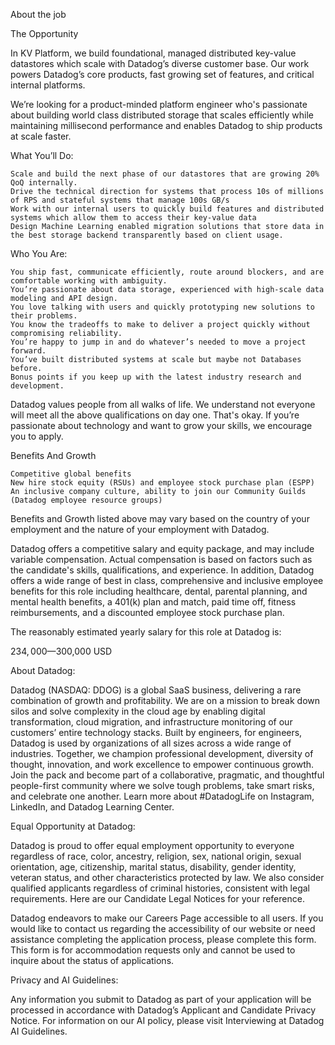 About the job

The Opportunity

In KV Platform, we build foundational, managed distributed key-value datastores which scale with Datadog’s diverse customer base. Our work powers Datadog’s core products, fast growing set of features, and critical internal platforms.

We’re looking for a product-minded platform engineer who's passionate about building world class distributed storage that scales efficiently while maintaining millisecond performance and enables Datadog to ship products at scale faster.

What You’ll Do:

    Scale and build the next phase of our datastores that are growing 20% QoQ internally.
    Drive the technical direction for systems that process 10s of millions of RPS and stateful systems that manage 100s GB/s
    Work with our internal users to quickly build features and distributed systems which allow them to access their key-value data
    Design Machine Learning enabled migration solutions that store data in the best storage backend transparently based on client usage.

Who You Are:

    You ship fast, communicate efficiently, route around blockers, and are comfortable working with ambiguity.
    You’re passionate about data storage, experienced with high-scale data modeling and API design.
    You love talking with users and quickly prototyping new solutions to their problems.
    You know the tradeoffs to make to deliver a project quickly without compromising reliability. 
    You’re happy to jump in and do whatever’s needed to move a project forward.
    You’ve built distributed systems at scale but maybe not Databases before.
    Bonus points if you keep up with the latest industry research and development.

Datadog values people from all walks of life. We understand not everyone will meet all the above qualifications on day one. That's okay. If you’re passionate about technology and want to grow your skills, we encourage you to apply. 

Benefits And Growth

    Competitive global benefits
    New hire stock equity (RSUs) and employee stock purchase plan (ESPP)
    An inclusive company culture, ability to join our Community Guilds (Datadog employee resource groups)

Benefits and Growth listed above may vary based on the country of your employment and the nature of your employment with Datadog.

Datadog offers a competitive salary and equity package, and may include variable compensation. Actual compensation is based on factors such as the candidate's skills, qualifications, and experience. In addition, Datadog offers a wide range of best in class, comprehensive and inclusive employee benefits for this role including healthcare, dental, parental planning, and mental health benefits, a 401(k) plan and match, paid time off, fitness reimbursements, and a discounted employee stock purchase plan.

The reasonably estimated yearly salary for this role at Datadog is:

$234,000—$300,000 USD

About Datadog: 

Datadog (NASDAQ: DDOG) is a global SaaS business, delivering a rare combination of growth and profitability. We are on a mission to break down silos and solve complexity in the cloud age by enabling digital transformation, cloud migration, and infrastructure monitoring of our customers’ entire technology stacks. Built by engineers, for engineers, Datadog is used by organizations of all sizes across a wide range of industries. Together, we champion professional development, diversity of thought, innovation, and work excellence to empower continuous growth. Join the pack and become part of a collaborative, pragmatic, and thoughtful people-first community where we solve tough problems, take smart risks, and celebrate one another. Learn more about #DatadogLife on Instagram, LinkedIn, and Datadog Learning Center. 

Equal Opportunity at Datadog:

Datadog is proud to offer equal employment opportunity to everyone regardless of race, color, ancestry, religion, sex, national origin, sexual orientation, age, citizenship, marital status, disability, gender identity, veteran status, and other characteristics protected by law. We also consider qualified applicants regardless of criminal histories, consistent with legal requirements. Here are our Candidate Legal Notices for your reference.

Datadog endeavors to make our Careers Page accessible to all users. If you would like to contact us regarding the accessibility of our website or need assistance completing the application process, please complete this form. This form is for accommodation requests only and cannot be used to inquire about the status of applications.

Privacy and AI Guidelines:

Any information you submit to Datadog as part of your application will be processed in accordance with Datadog’s Applicant and Candidate Privacy Notice. For information on our AI policy, please visit Interviewing at Datadog AI Guidelines.